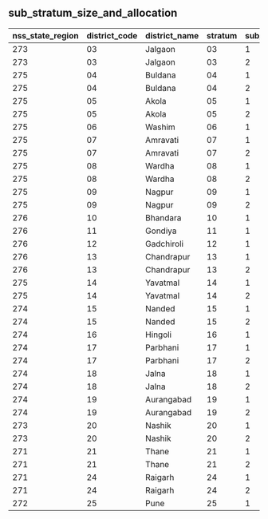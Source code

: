 ## sub_stratum_size_and_allocation
| nss_state_region | district_code | district_name | stratum | sub_stratum | size_zst | central_sample | state_sample |
|---|---|---|---|---|---|---|---|
| 273 | 03 | Jalgaon | 03 | 1 | 608 | 4 | 6 |
| 273 | 03 | Jalgaon | 03 | 2 | 1594 | 6 | 8 |
| 275 | 04 | Buldana | 04 | 1 | 544 | 2 | 4 |
| 275 | 04 | Buldana | 04 | 2 | 210 | 2 | 2 |
| 275 | 05 | Akola | 05 | 1 | 296 | 2 | 4 |
| 275 | 05 | Akola | 05 | 2 | 744 | 4 | 6 |
| 275 | 06 | Washim | 06 | 1 | 283 | 2 | 4 |
| 275 | 07 | Amravati | 07 | 1 | 416 | 2 | 4 |
| 275 | 07 | Amravati | 07 | 2 | 1085 | 6 | 8 |
| 275 | 08 | Wardha | 08 | 1 | 376 | 2 | 2 |
| 275 | 08 | Wardha | 08 | 2 | 324 | 2 | 4 |
| 275 | 09 | Nagpur | 09 | 1 | 1062 | 4 | 6 |
| 275 | 09 | Nagpur | 09 | 2 | 364 | 2 | 4 |
| 276 | 10 | Bhandara | 10 | 1 | 418 | 2 | 4 |
| 276 | 11 | Gondiya | 11 | 1 | 408 | 2 | 2 |
| 276 | 12 | Gadchiroli | 12 | 1 | 206 | 2 | 4 |
| 276 | 13 | Chandrapur | 13 | 1 | 514 | 2 | 4 |
| 276 | 13 | Chandrapur | 13 | 2 | 784 | 4 | 4 |
| 275 | 14 | Yavatmal | 14 | 1 | 485 | 2 | 4 |
| 275 | 14 | Yavatmal | 14 | 2 | 389 | 2 | 2 |
| 274 | 15 | Nanded | 15 | 1 | 521 | 2 | 4 |
| 274 | 15 | Nanded | 15 | 2 | 893 | 4 | 4 |
| 274 | 16 | Hingoli | 16 | 1 | 278 | 2 | 2 |
| 274 | 17 | Parbhani | 17 | 1 | 329 | 2 | 2 |
| 274 | 17 | Parbhani | 17 | 2 | 645 | 2 | 4 |
| 274 | 18 | Jalna | 18 | 1 | 141 | 2 | 2 |
| 274 | 18 | Jalna | 18 | 2 | 339 | 2 | 4 |
| 274 | 19 | Aurangabad | 19 | 1 | 539 | 2 | 4 |
| 274 | 19 | Aurangabad | 19 | 2 | 258 | 2 | 2 |
| 273 | 20 | Nashik | 20 | 1 | 596 | 4 | 4 |
| 273 | 20 | Nashik | 20 | 2 | 1129 | 4 | 8 |
| 271 | 21 | Thane | 21 | 1 | 973 | 4 | 8 |
| 271 | 21 | Thane | 21 | 2 | 5496 | 16 | 22 |
| 271 | 24 | Raigarh | 24 | 1 | 747 | 2 | 4 |
| 271 | 24 | Raigarh | 24 | 2 | 746 | 4 | 6 |
| 272 | 25 | Pune | 25 | 1 | 814 | 2 | 4 |
